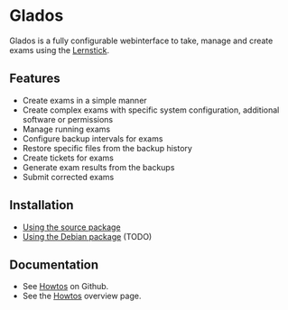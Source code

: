 # Glados

Glados is a fully configurable webinterface to take, manage and create exams using the [Lernstick](https://imedias.ch/themen/lernstick/index.cfm).

## Features

* Create exams in a simple manner
* Create complex exams with specific system configuration, additional software or permissions
* Manage running exams
* Configure backup intervals for exams
* Restore specific files from the backup history
* Create tickets for exams
* Generate exam results from the backups
* Submit corrected exams

## Installation

* [Using the source package](manual-install.md)
* [Using the Debian package](deb-install.md) (TODO)

## Documentation

* See [Howtos](https://github.com/imedias/glados/tree/master/howtos) on Github.
* See the [Howtos](https://github.com/imedias/glados/tree/master/howtos/README.md) overview page.
